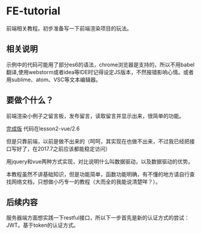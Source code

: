 # FE-tutorial
前端相关教程。初步准备写一下前端渲染项目的玩法。

## 相关说明

示例中的代码可能用了部分es6的语法，chrome浏览器是支持的，所以不用babel翻译,使用webstorm或者idea等IDE时记得设定JS版本，不然报错影响心情。或者用sublime、atom、VSC等文本编辑器。

## 要做个什么？

前端渲染小例子之留言板，发布留言，读取留言并显示出来，很简单的功能。

[完成版](http://project.lihuanyu.com/bbs) 代码在lesson2-vue/2.6

但是只靠前端，以前是做不出来的（呵呵，其实现在也做不出来，不过我已经把接口写好了，在2017.7之前应该都能稳定访问）

用jquery和vue两种方式实现，对比说明什么叫数据驱动，以及数据驱动的优势。

本教程虽然不讲基础知识，但是功能简单，函数功能明确，有不懂的地方请自行查找网络文档，只想做小巧专一的教程（大而全的我能说清楚咩？）。

## 后续内容

服务器端方面想实践一下restful接口，所以下一步首先是新的认证方式的尝试：JWT。基于token的认证方式。
